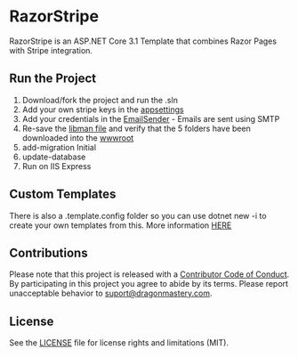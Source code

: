 ﻿# RazorStripe

RazorStripe is an ASP.NET Core 3.1 Template that combines Razor Pages with Stripe integration.

## Run the Project
1. Download/fork the project and run the .sln
2. Add your own stripe keys in the [appsettings](appsettings.json)
3. Add your credentials in the [EmailSender](/Services/EmailSender.cs) - Emails are sent using SMTP
4. Re-save the [libman file](libman.json) and verify that the 5 folders have been downloaded into the [wwwroot](/wwwroot)
5. add-migration Initial
6. update-database
7. Run on IIS Express

## Custom Templates
There is also a .template.config folder so you can use dotnet new -i to create your own templates from this. More information [HERE](https://docs.microsoft.com/en-us/dotnet/core/tools/custom-templates)

## Contributions
Please note that this project is released with a [Contributor Code of Conduct](CODE_OF_CONDUCT.md). By participating in this project you agree to abide by its terms.
Please report unacceptable behavior to suport@dragonmastery.com.

## License
See the [LICENSE](LICENSE.md) file for license rights and limitations (MIT).
